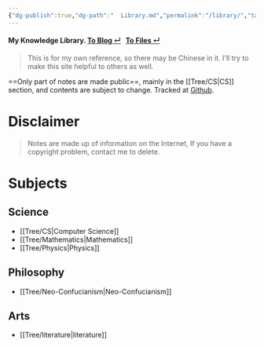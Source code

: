 ```yaml
---
{"dg-publish":true,"dg-path":"  Library.md","permalink":"/library/","tags":["gardenEntry"],"dgShowInlineTitle":false,"created":"2022-07-31T06:00:52.233+08:00","updated":"2023-08-29T07:57:44.483+08:00"}
---
```



<h4> My Knowledge Library.
<a href = "https://eating.work" target = "_blank"><span>To Blog ↵</span></a> &nbsp;
<a href = "https://files.freezing.cool" target = "_blank"><span>To Files ↵</span></a>
</h4>

> This is for my own reference, so there may be Chinese in it. I'll try to make this site helpful to others as well.

==Only part of notes are made public==, mainly in the [[Tree/CS\|CS]] section, and  contents are subject to change. Tracked at [Github](https://github.com/AlexLiu2022/notes).

# Disclaimer

>Notes are made up of information on the Internet, If you have a copyright problem, contact me to delete.

# Subjects

## Science 

- [[Tree/CS\|Computer Science]] 
- [[Tree/Mathematics\|Mathematics]]
- [[Tree/Physics\|Physics]]

## Philosophy

- [[Tree/Neo-Confucianism\|Neo-Confucianism]]

## Arts

-  [[Tree/literature\|literature]] 
